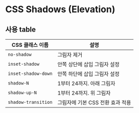 # CSS Shadows (Elevation)

## 사용 table

<table class="q-table">
  <thead>
    <tr>
      <th class="text-left">
        <font style="vertical-align: inherit;"
          ><font style="vertical-align: inherit;">CSS 클래스 이름</font></font
        >
      </th>
      <th class="text-left">
        <font style="vertical-align: inherit;"
          ><font style="vertical-align: inherit;">설명</font></font
        >
      </th>
    </tr>
  </thead>
  <tbody>
    <tr>
      <td><code class="doc-token">no-shadow</code></td>
      <td>
        <font style="vertical-align: inherit;"
          ><font style="vertical-align: inherit;">그림자 제거</font></font
        >
      </td>
    </tr>
    <tr>
      <td><code class="doc-token">inset-shadow</code></td>
      <td>
        <font style="vertical-align: inherit;"
          ><font style="vertical-align: inherit;"
            >안쪽 상단에 삽입 그림자 설정</font
          ></font
        >
      </td>
    </tr>
    <tr>
      <td><code class="doc-token">inset-shadow-down</code></td>
      <td>
        <font style="vertical-align: inherit;"
          ><font style="vertical-align: inherit;"
            >안쪽 하단에 삽입 그림자 설정</font
          ></font
        >
      </td>
    </tr>
    <tr>
      <td><code class="doc-token">shadow-N</code></td>
      <td>
        <font style="vertical-align: inherit;"></font
        ><font style="vertical-align: inherit;"
          ><font style="vertical-align: inherit;">1부터 24까지. 아래 그림자</font></font
        >
      </td>
    </tr>
    <tr>
      <td><code class="doc-token">shadow-up-N</code></td>
      <td>
        <font style="vertical-align: inherit;"></font
        ><font style="vertical-align: inherit;"
          ><font style="vertical-align: inherit;">1부터 24까지. 위 그림자</font></font
        >
      </td>
    </tr>
    <tr>
      <td><code class="doc-token">shadow-transition</code></td>
      <td>
        <font style="vertical-align: inherit;"
          ><font style="vertical-align: inherit;"
            >그림자에 기본 CSS 전환 효과 적용</font
          ></font
        >
      </td>
    </tr>
  </tbody>
</table>
